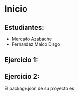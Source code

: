 # Inicio
## Estudiantes:
- Mercado Azabache
- Fernandez Malco Diego

## Ejercicio 1: 

## Ejercicio 2: 
El package.json de su proyecto es 
